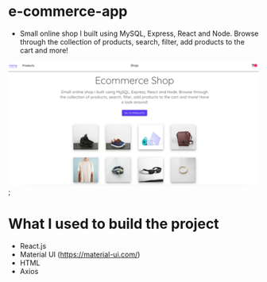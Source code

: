 # e-commerce-app

- Small online shop I built using MySQL, Express, React and Node. Browse through the collection of products, search, filter, add products to the cart and more! 

![Demo image](demo-img.png);

# What I used to build the project

* React.js
* Material UI (https://material-ui.com/)
* HTML
* Axios


